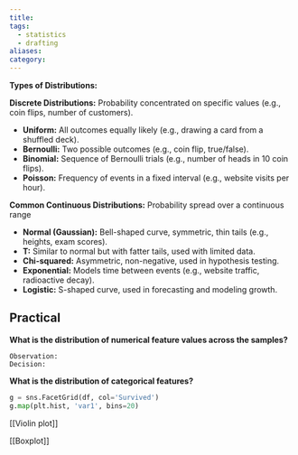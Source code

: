 ```yaml
---
title: 
tags:
  - statistics
  - drafting
aliases: 
category:
---
```

**Types of Distributions:**

**Discrete Distributions:** Probability concentrated on specific values (e.g., coin flips, number of customers).
    
- **Uniform:** All outcomes equally likely (e.g., drawing a card from a shuffled deck).
- **Bernoulli:** Two possible outcomes (e.g., coin flip, true/false).
- **Binomial:** Sequence of Bernoulli trials (e.g., number of heads in 10 coin flips).
- **Poisson:** Frequency of events in a fixed interval (e.g., website visits per hour).

**Common Continuous Distributions:** Probability spread over a continuous range
- **Normal (Gaussian):** Bell-shaped curve, symmetric, thin tails (e.g., heights, exam scores). 
- **T:** Similar to normal but with fatter tails, used with limited data. 
- **Chi-squared:** Asymmetric, non-negative, used in hypothesis testing. 
- **Exponential:** Models time between events (e.g., website traffic, radioactive decay). 
- **Logistic:** S-shaped curve, used in forecasting and modeling growth.

## Practical 

**What is the distribution of numerical feature values across the samples?**

	Observation:
	Decision:

**What is the distribution of categorical features?**
```python
g = sns.FacetGrid(df, col='Survived')
g.map(plt.hist, 'var1', bins=20)
```



[[Violin plot]]

[[Boxplot]]

